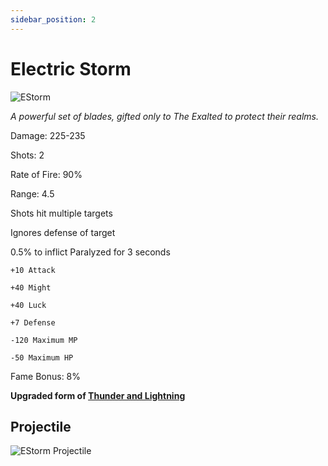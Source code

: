```yaml
---
sidebar_position: 2
---
```


# Electric Storm

![EStorm](https://vwiki.valorserver.com/api/item/picture/electric%20storm)

<i>A powerful set of blades, gifted only to The Exalted to protect their realms.</i>

Damage: 225-235

Shots: 2

Rate of Fire: 90% 

Range: 4.5

Shots hit multiple targets

Ignores defense of target

0.5% to inflict Paralyzed for 3 seconds

    +10 Attack
    
    +40 Might
    
    +40 Luck
    
    +7 Defense
    
    -120 Maximum MP
    
    -50 Maximum HP

Fame Bonus: 8%

**Upgraded form of [Thunder and Lightning](https://wiki-test.valorserver.com/docs/items/weapons/blades/ut/Thunder_and_Lightning)**

## Projectile

![EStorm Projectile](https://cdn.discordapp.com/attachments/953134990428868629/969066517205499924/electric_storm.gif)
